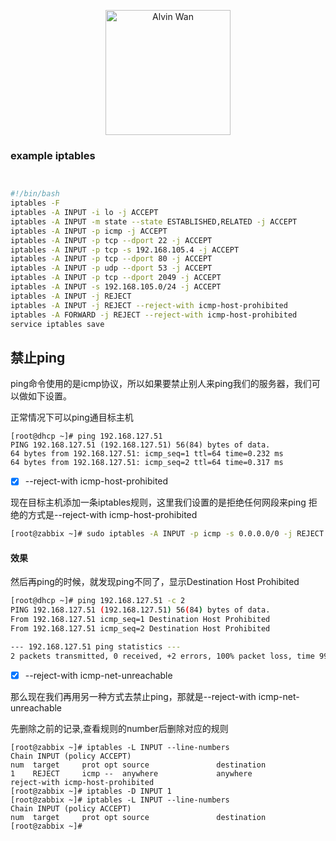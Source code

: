 <p align='center'> <a href='https://github.com/alvinwancn' target="_blank"> <img src='https://github.com/AlvinWanCN/life-record/raw/master/images/etlucency.png' alt='Alvin Wan' width=200></a></p>

### example iptables 
```bash


#!/bin/bash
iptables -F
iptables -A INPUT -i lo -j ACCEPT
iptables -A INPUT -m state --state ESTABLISHED,RELATED -j ACCEPT
iptables -A INPUT -p icmp -j ACCEPT
iptables -A INPUT -p tcp --dport 22 -j ACCEPT
iptables -A INPUT -p tcp -s 192.168.105.4 -j ACCEPT
iptables -A INPUT -p tcp --dport 80 -j ACCEPT
iptables -A INPUT -p udp --dport 53 -j ACCEPT
iptables -A INPUT -p tcp --dport 2049 -j ACCEPT
iptables -A INPUT -s 192.168.105.0/24 -j ACCEPT
iptables -A INPUT -j REJECT
iptables -A INPUT -j REJECT --reject-with icmp-host-prohibited
iptables -A FORWARD -j REJECT --reject-with icmp-host-prohibited
service iptables save
```


## 禁止ping

ping命令使用的是icmp协议，所以如果要禁止别人来ping我们的服务器，我们可以做如下设置。

正常情况下可以ping通目标主机
```
[root@dhcp ~]# ping 192.168.127.51
PING 192.168.127.51 (192.168.127.51) 56(84) bytes of data.
64 bytes from 192.168.127.51: icmp_seq=1 ttl=64 time=0.232 ms
64 bytes from 192.168.127.51: icmp_seq=2 ttl=64 time=0.317 ms
```

- [x]  --reject-with icmp-host-prohibited

现在目标主机添加一条iptables规则，这里我们设置的是拒绝任何网段来ping 拒绝的方式是--reject-with icmp-host-prohibited
```bash
[root@zabbix ~]# sudo iptables -A INPUT -p icmp -s 0.0.0.0/0 -j REJECT  --reject-with icmp-host-prohibited
```

#### 效果
然后再ping的时候，就发现ping不同了，显示Destination Host Prohibited

```bash
[root@dhcp ~]# ping 192.168.127.51 -c 2
PING 192.168.127.51 (192.168.127.51) 56(84) bytes of data.
From 192.168.127.51 icmp_seq=1 Destination Host Prohibited
From 192.168.127.51 icmp_seq=2 Destination Host Prohibited

--- 192.168.127.51 ping statistics ---
2 packets transmitted, 0 received, +2 errors, 100% packet loss, time 999ms

```
- [x] --reject-with icmp-net-unreachable

那么现在我们再用另一种方式去禁止ping，那就是--reject-with icmp-net-unreachable

先删除之前的记录,查看规则的number后删除对应的规则
```
[root@zabbix ~]# iptables -L INPUT --line-numbers
Chain INPUT (policy ACCEPT)
num  target     prot opt source               destination
1    REJECT     icmp --  anywhere             anywhere             reject-with icmp-host-prohibited
[root@zabbix ~]# iptables -D INPUT 1
[root@zabbix ~]# iptables -L INPUT --line-numbers
Chain INPUT (policy ACCEPT)
num  target     prot opt source               destination
[root@zabbix ~]#
```